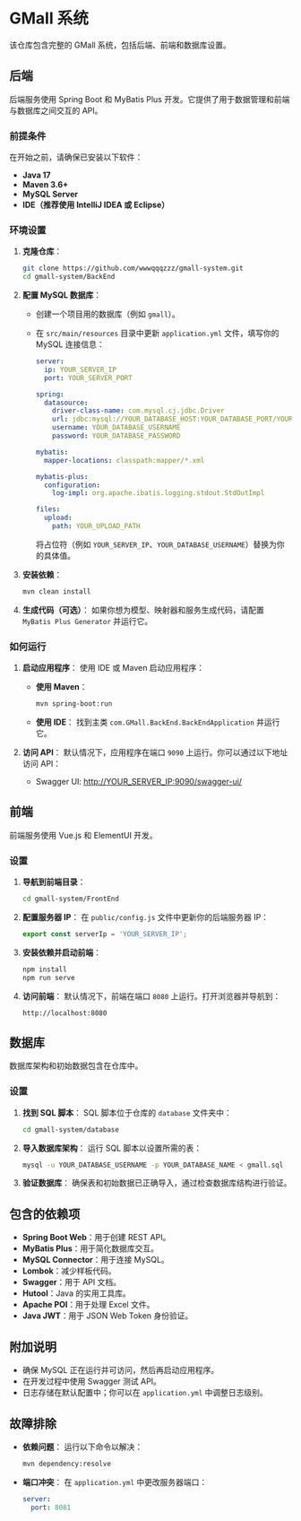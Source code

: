 # GMall 系统

该仓库包含完整的 GMall 系统，包括后端、前端和数据库设置。

## 后端

后端服务使用 Spring Boot 和 MyBatis Plus 开发。它提供了用于数据管理和前端与数据库之间交互的 API。

### 前提条件

在开始之前，请确保已安装以下软件：

- **Java 17**
- **Maven 3.6+**
- **MySQL Server**
- **IDE（推荐使用 IntelliJ IDEA 或 Eclipse）**

### 环境设置

1. **克隆仓库**：

   ```bash
   git clone https://github.com/wwwqqqzzz/gmall-system.git
   cd gmall-system/BackEnd
   ```

2. **配置 MySQL 数据库**：

   - 创建一个项目用的数据库（例如 `gmall`）。

   - 在 `src/main/resources` 目录中更新 `application.yml` 文件，填写你的 MySQL 连接信息：

     ```yaml
     server:
       ip: YOUR_SERVER_IP
       port: YOUR_SERVER_PORT
     
     spring:
       datasource:
         driver-class-name: com.mysql.cj.jdbc.Driver
         url: jdbc:mysql://YOUR_DATABASE_HOST:YOUR_DATABASE_PORT/YOUR_DATABASE_NAME?serverTimezone=GMT%2b8
         username: YOUR_DATABASE_USERNAME
         password: YOUR_DATABASE_PASSWORD
     
     mybatis:
       mapper-locations: classpath:mapper/*.xml
     
     mybatis-plus:
       configuration:
         log-impl: org.apache.ibatis.logging.stdout.StdOutImpl
     
     files:
       upload:
         path: YOUR_UPLOAD_PATH
     ```

     将占位符（例如 `YOUR_SERVER_IP`、`YOUR_DATABASE_USERNAME`）替换为你的具体值。

3. **安装依赖**：

   ```bash
   mvn clean install
   ```

4. **生成代码（可选）**：
   如果你想为模型、映射器和服务生成代码，请配置 `MyBatis Plus Generator` 并运行它。

### 如何运行

1. **启动应用程序**：
   使用 IDE 或 Maven 启动应用程序：

   - **使用 Maven**：

     ```bash
     mvn spring-boot:run
     ```

   - **使用 IDE**：
     找到主类 `com.GMall.BackEnd.BackEndApplication` 并运行它。

2. **访问 API**：
   默认情况下，应用程序在端口 `9090` 上运行。你可以通过以下地址访问 API：

   - Swagger UI: [http://YOUR_SERVER_IP:9090/swagger-ui/](http://YOUR_SERVER_IP:9090/swagger-ui/)

## 前端

前端服务使用 Vue.js 和 ElementUI 开发。

### 设置

1. **导航到前端目录**：

   ```bash
   cd gmall-system/FrontEnd
   ```

2. **配置服务器 IP**：
   在 `public/config.js` 文件中更新你的后端服务器 IP：

   ```javascript
   export const serverIp = 'YOUR_SERVER_IP';
   ```

3. **安装依赖并启动前端**：

   ```bash
   npm install
   npm run serve
   ```

4. **访问前端**：
   默认情况下，前端在端口 `8080` 上运行。打开浏览器并导航到：

   ```
   http://localhost:8080
   ```

## 数据库

数据库架构和初始数据包含在仓库中。

### 设置

1. **找到 SQL 脚本**：
   SQL 脚本位于仓库的 `database` 文件夹中：

   ```bash
   cd gmall-system/database
   ```

2. **导入数据库架构**：
   运行 SQL 脚本以设置所需的表：

   ```bash
   mysql -u YOUR_DATABASE_USERNAME -p YOUR_DATABASE_NAME < gmall.sql
   ```

3. **验证数据库**：
   确保表和初始数据已正确导入，通过检查数据库结构进行验证。

## 包含的依赖项

- **Spring Boot Web**：用于创建 REST API。
- **MyBatis Plus**：用于简化数据库交互。
- **MySQL Connector**：用于连接 MySQL。
- **Lombok**：减少样板代码。
- **Swagger**：用于 API 文档。
- **Hutool**：Java 的实用工具库。
- **Apache POI**：用于处理 Excel 文件。
- **Java JWT**：用于 JSON Web Token 身份验证。

## 附加说明

- 确保 MySQL 正在运行并可访问，然后再启动应用程序。
- 在开发过程中使用 Swagger 测试 API。
- 日志存储在默认配置中；你可以在 `application.yml` 中调整日志级别。

## 故障排除

- **依赖问题**：
  运行以下命令以解决：

  ```bash
  mvn dependency:resolve
  ```

- **端口冲突**：
  在 `application.yml` 中更改服务器端口：

  ```yaml
  server:
    port: 8081
  ```